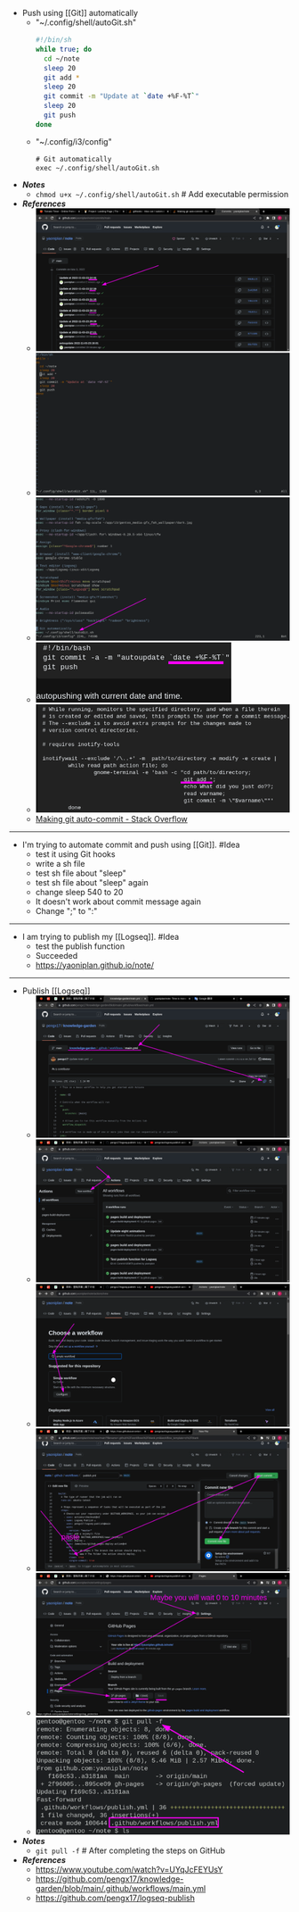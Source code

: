 - Push using [[Git]] automatically
	- "~/.config/shell/autoGit.sh"
	  ```sh
	  #!/bin/sh
	  while true; do
	    cd ~/note
	    sleep 20
	    git add *
	    sleep 20
	    git commit -m "Update at `date +%F-%T`"
	    sleep 20
	    git push
	  done
	  ```
	- "~/.config/i3/config"
	  ```
	  # Git automatically
	  exec ~/.config/shell/autoGit.sh
	  ```
- ***Notes***
	- `chmod u+x ~/.config/shell/autoGit.sh` # Add executable permission
- ***References***
	- ![image.png](./assets/image_1667489877459_0.png)
	- ![image.png](./assets/image_1667491342211_0.png)
	- ![image.png](./assets/image_1667490019094_0.png)
	- ![image.png](./assets/image_1667491598750_0.png)
	- ![image.png](./assets/image_1667492011781_0.png)
	- [Making git auto-commit - Stack Overflow](https://stackoverflow.com/questions/420143/making-git-auto-commit)
- ---
- I'm trying to automate commit and push using [[Git]]. #Idea
	- test it using Git hooks
	- write a sh file
	- test sh file about "sleep"
	- test sh file about "sleep" again
	- change sleep 540 to 20
	- It doesn't work about commit message again
	- Change ";" to ":"
- ---
- I am trying to publish my [[Logseq]]. #Idea
	- test the publish function
	- Succeeded
	- https://yaoniplan.github.io/note/
- ---
- Publish [[Logseq]]
	- ![image.png](./assets/image_1667455667047_0.png)
	- ![image.png](./assets/image_1667453721921_0.png)
	- ![image.png](./assets/image_1667453816244_0.png)
	- ![image.png](./assets/image_1667453951302_0.png)
	- ![image.png](./assets/image_1667454254698_0.png)
	- ![image.png](./assets/image_1667455303748_0.png)
- ***Notes***
	- `git pull -f` # After completing the steps on GitHub
- ***References***
	- https://www.youtube.com/watch?v=UYqJcFEYUsY
	- https://github.com/pengx17/knowledge-garden/blob/main/.github/workflows/main.yml
	- https://github.com/pengx17/logseq-publish
